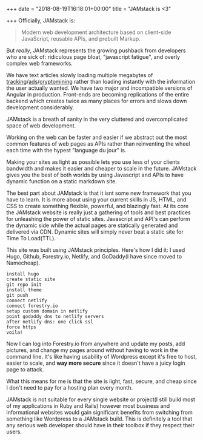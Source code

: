 +++
date = "2018-08-19T16:18:01+00:00"
title = "JAMstack is <3"

+++
Officially, JAMstack is:

> Modern web development architecture based on client-side JavaScript, reusable APIs, and prebuilt Markup.

But _really_, JAMstack represents the growing pushback from developers who are sick of: ridiculous page bloat, "javascript fatigue", and overly complex web frameworks.

We have text articles slowly loading multiple megabytes of [tracking](https://fieldguide.gizmodo.com/all-the-ways-facebook-tracks-you-that-you-might-not-kno-1795604150)/[ads](https://digiday.com/media/is-this-the-worst-page-on-the-internet/)/[cryptomining](https://arstechnica.com/information-technology/2017/11/sneakier-more-persistent-drive-by-cryptomining-comes-to-a-browser-near-you/) rather than loading instantly with the information the user actually wanted. We have two major and incompatible versions of Angular in production. Front-ends are becoming replications of the entire backend which creates twice as many places for errors and slows down development considerably.

JAMstack is a breath of sanity in the very cluttered and overcomplicated space of web development.

Working on the web can be faster and easier if we abstract out the most common features of web pages as APIs rather than reinventing the wheel each time with the hypest "language du jour" is.

Making your sites as light as possible lets you use less of your clients bandwidth and makes it easier and cheaper to scale in the future. JAMstack gives you the best of both worlds by using Javascript and APIs to have dynamic function on a static markdown site.

The best part about JAMstack is that it isnt some new framework that you have to learn. It is more about using your current skills in JS, HTML, and CSS to create something flexible, powerful, and blazingly fast. At its core the JAMstack website is really just a gathering of tools and best practices for unleashing the power of static sites. Javascript and API's can perform the dynamic side while the actual pages are statically generated and delivered via CDN. Dynamic sites will simply never beat a static site for Time To Load(TTL).

This site was built using JAMstack principles. Here's how I did it: I used Hugo, Github, Forestry.io, Netlify, and GoDaddy(I have since moved to Namecheap).

    install hugo
    create static site
    git repo init
    install theme
    git push
    connect netlify
    connect forestry.io
    setup custom domain in netlify
    point godaddy dns to netlify servers
    after netlify dns: one click ssl
    force https
    voila!

Now I can log into Forestry.io from anywhere and update my posts, add pictures, and change my pages around without having to work in the command line. It's like having usability of Wordpress except it's free to host, easier to scale, and **way more secure** since it doesn't have a juicy login page to attack.

What this means for me is that the site is light, fast, secure, and cheap since I don't need to pay for a hosting plan every month.

JAMstack is not suitable for every single website or project(I still build most of my applications in Ruby and Rails) however most business and informational websites would gain significant benefits from switching from something like Wordpress to a JAMstack build. This is definitely a tool that any serious web developer should have in their toolbox if they respect their users.